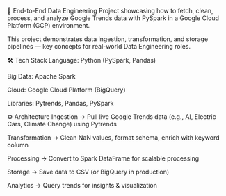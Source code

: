 🚀 End-to-End Data Engineering Project showcasing how to fetch, clean, process, and analyze Google Trends data with PySpark in a Google Cloud Platform (GCP) environment.

This project demonstrates data ingestion, transformation, and storage pipelines — key concepts for real-world Data Engineering roles.

🛠️ Tech Stack
Language: Python (PySpark, Pandas)

Big Data: Apache Spark

Cloud: Google Cloud Platform (BigQuery)

Libraries: Pytrends, Pandas, PySpark

⚙️ Architecture
Ingestion → Pull live Google Trends data (e.g., AI, Electric Cars, Climate Change) using Pytrends

Transformation → Clean NaN values, format schema, enrich with keyword column

Processing → Convert to Spark DataFrame for scalable processing

Storage → Save data to CSV (or BigQuery in production)

Analytics → Query trends for insights & visualization

